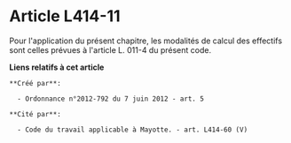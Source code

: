 # Article L414-11

Pour l'application du présent chapitre, les modalités de calcul des effectifs sont celles prévues à l'article L. 011-4 du
présent code.

**Liens relatifs à cet article**

	**Créé par**:

	  - Ordonnance n°2012-792 du 7 juin 2012 - art. 5

	**Cité par**:

	  - Code du travail applicable à Mayotte. - art. L414-60 (V)
